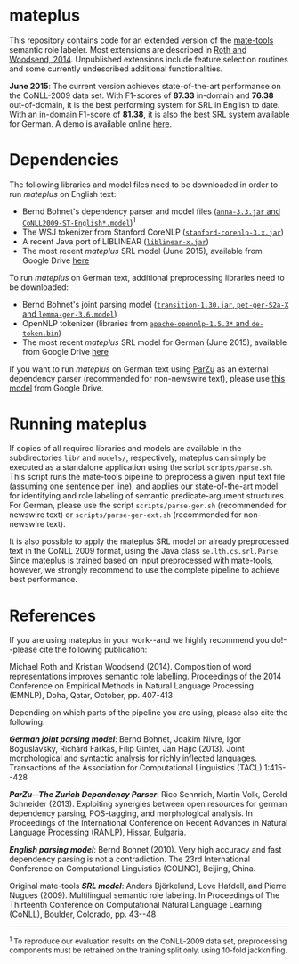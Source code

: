 # mateplus

This repository contains code for an extended version of the [mate-tools][1] semantic role labeler. Most extensions are described in [Roth and Woodsend, 2014][2]. Unpublished extensions include feature selection routines and some currently undescribed additional functionalities.

**June 2015**: The current version achieves state-of-the-art performance on the CoNLL-2009 data set. With F1-scores of **87.33** in-domain and **76.38** out-of-domain, it is the best performing system for SRL in English to date. With an in-domain F1-score of **81.38**, it is also the best SRL system available for German. A demo is available online [here](http://homepages.inf.ed.ac.uk/mroth/demo.html).

# Dependencies

The following libraries and model files need to be downloaded in order to run _mateplus_ on English text:

 * Bernd Bohnet's dependency parser and model files ([`anna-3.3.jar` and `CoNLL2009-ST-English*.model`](http://code.google.com/p/mate-tools/downloads/))<sup>1</sup>
 * The WSJ tokenizer from Stanford CoreNLP ([`stanford-corenlp-3.x.jar`](http://nlp.stanford.edu/software/corenlp.shtml)) 
 * A recent Java port of LIBLINEAR ([`liblinear-x.jar`](http://liblinear.bwaldvogel.de/))
 * The most recent _mateplus_ SRL model (June 2015), available from Google Drive [here][3] 

To run _mateplus_ on German text, additional preprocessing libraries need to be downloaded:

 * Bernd Bohnet's joint parsing model ([`transition-1.30.jar`, `pet-ger-S2a-X` and `lemma-ger-3.6.model`](https://code.google.com/p/mate-tools/wiki/ParserAndModels))
 * OpenNLP tokenizer (libraries from [`apache-opennlp-1.5.3*` and `de-token.bin`](http://www.mirrorservice.org/sites/ftp.apache.org//opennlp/))
 * The most recent _mateplus_ SRL model for German (June 2015), available from Google Drive [here][4]  

If you want to run _mateplus_ on German text using [ParZu](https://github.com/rsennrich/parzu) as an external dependency parser (recommended for non-newswire text), please use [this model][5] from Google Drive.

# Running mateplus  

If copies of all required libraries and models are available in the subdirectories `lib/` and `models/`, respectively, mateplus can simply be executed as a standalone application using the script `scripts/parse.sh`. This script runs the mate-tools pipeline to preprocess a given input text file (assuming one sentence per line), and applies our state-of-the-art model for identifying and role labeling of semantic predicate-argument structures. For German, please use the script `scripts/parse-ger.sh` (recommended for newswire text) or `scripts/parse-ger-ext.sh` (recommended for non-newswire text).

It is also possible to apply the mateplus SRL model on already preprocessed text in the CoNLL 2009 format, using the Java class `se.lth.cs.srl.Parse`. Since mateplus is trained based on input preprocessed with mate-tools, however, we strongly recommend to use the complete pipeline to achieve best performance. 

# References

[1]: http://code.google.com/p/mate-tools/
[2]: http://www.aclweb.org/anthology/D14-1045.pdf
[3]: http://docs.google.com/uc?id=0B5aLxfs6OvZBUHRFOEcyLTMzWFE&export=download
[4]: http://drive.google.com/uc?id=0B5aLxfs6OvZBalRtMWIwMkMzWFE&export=download
[5]: http://drive.google.com/uc?id=0B5aLxfs6OvZBTEwyLXpwdTYxVFU&export=download

If you are using mateplus in your work--and we highly recommend you do!--please cite the following publication:

Michael Roth and Kristian Woodsend (2014). Composition of word representations improves semantic role labelling. Proceedings of the 2014 Conference on Empirical Methods in Natural Language Processing (EMNLP), Doha, Qatar, October, pp. 407-413

Depending on which parts of the pipeline you are using, please also cite the following.

***German joint parsing model***: Bernd Bohnet, Joakim Nivre, Igor Boguslavsky, Richárd Farkas, Filip Ginter, Jan Hajic (2013). Joint morphological and syntactic analysis for richly inflected languages. Transactions of the Association for Computational Linguistics (TACL) 1:415--428

***ParZu--The Zurich Dependency Parser***: Rico Sennrich, Martin Volk, Gerold Schneider (2013). Exploiting synergies between open resources for german dependency parsing, POS-tagging, and morphological analysis. In Proceedings of the International Conference on Recent Advances in Natural Language Processing (RANLP), Hissar, Bulgaria. 

***English parsing model***: Bernd Bohnet (2010). Very high accuracy and fast dependency parsing is not a contradiction. The 23rd International Conference on Computational Linguistics (COLING), Beijing, China. 

Original mate-tools ***SRL model***: Anders Björkelund, Love Hafdell, and Pierre Nugues (2009). Multilingual semantic role labeling. In Proceedings of The Thirteenth Conference on Computational Natural Language Learning (CoNLL), Boulder, Colorado, pp. 43--48 



<hr/>
<font size="-1"><sup>1</sup> To reproduce our evaluation results on the CoNLL-2009 data set, preprocessing components must be retrained on the training split only, using 10-fold jackknifing.</font> 
